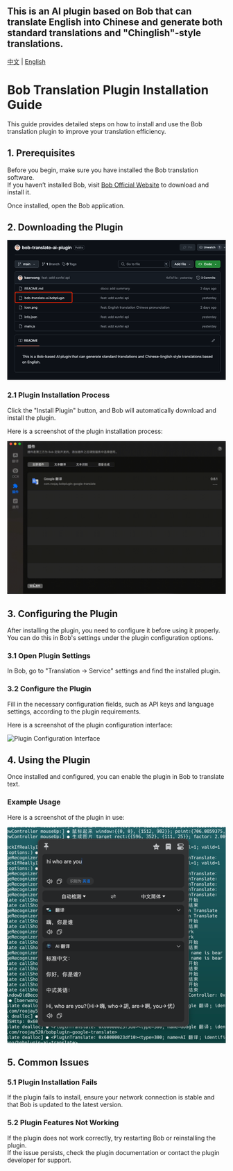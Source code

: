 ## This is an AI plugin based on Bob that can translate English into Chinese and generate both standard translations and "Chinglish"-style translations.

[中文](README-zh.md) | [English](README.md)

# Bob Translation Plugin Installation Guide

This guide provides detailed steps on how to install and use the Bob translation plugin to improve your translation
efficiency.

## 1. Prerequisites

Before you begin, make sure you have installed the Bob translation software.  
If you haven’t installed Bob, visit [Bob Official Website](https://bobtranslate.com/) to download and install it.

Once installed, open the Bob application.

## 2. Downloading the Plugin

![Plugin](pics/repo-plugin.png)

### 2.1 Plugin Installation Process

Click the "Install Plugin" button, and Bob will automatically download and install the plugin.

Here is a screenshot of the plugin installation process:

![Plugin Installation Process](pics/install-plugin.gif)

## 3. Configuring the Plugin

After installing the plugin, you need to configure it before using it properly.  
You can do this in Bob's settings under the plugin configuration options.

### 3.1 Open Plugin Settings

In Bob, go to "Translation -> Service" settings and find the installed plugin.

### 3.2 Configure the Plugin

Fill in the necessary configuration fields, such as API keys and language settings, according to the plugin
requirements.

Here is a screenshot of the plugin configuration interface:

![Plugin Configuration Interface](pics/config-plugin.gif)

## 4. Using the Plugin

Once installed and configured, you can enable the plugin in Bob to translate text.

### Example Usage

Here is a screenshot of the plugin in use:

![Plugin Usage Interface](pics/translate.png)

## 5. Common Issues

### 5.1 Plugin Installation Fails

If the plugin fails to install, ensure your network connection is stable and that Bob is updated to the latest version.

### 5.2 Plugin Features Not Working

If the plugin does not work correctly, try restarting Bob or reinstalling the plugin.  
If the issue persists, check the plugin documentation or contact the plugin developer for support.
